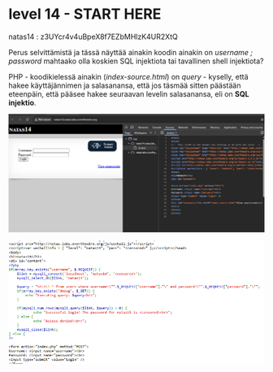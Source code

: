 # level 14 - START HERE

natas14 : z3UYcr4v4uBpeX8f7EZbMHlzK4UR2XtQ

Perus selvittämistä ja tässä näyttää ainakin koodin ainakin on *username ; password* mahtaako olla koskien SQL injektiota tai tavallinen shell injektiota? 

PHP - koodikielessä ainakin (_index-source.html_) on *query* - kyselly, että hakee käyttäjännimen ja salasanansa, että jos täsmää sitten päästään eteenpäin, että pääsee hakee seuraavan levelin salasanansa, eli on **SQL injektio**.

![alt text](./kuvat-level11-15/natas14-0.png)

![alt text](./kuvat-level11-15/natas14-1.png)






 






